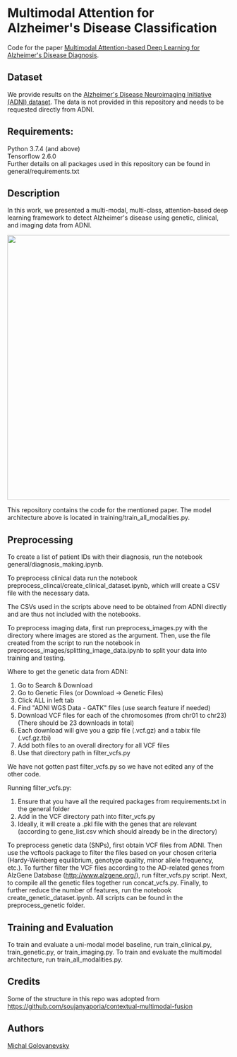 # Multimodal Attention for Alzheimer's Disease Classification
Code for the paper [Multimodal Attention-based Deep Learning for Alzheimer's Disease Diagnosis](https://academic.oup.com/jamia/advance-article/doi/10.1093/jamia/ocac168/6712292).

## Dataset
We provide results on the [Alzheimer's Disease Neuroimaging Initiative (ADNI) dataset](https://adni.loni.usc.edu/). The data is not provided in this repository and needs to be requested directly from ADNI.   

## Requirements:
Python 3.7.4 (and above)  
Tensorflow 2.6.0  
Further details on all packages used in this repository can be found in general/requirements.txt

## Description
In this work, we presented a multi-modal, multi-class, attention-based deep learning framework to detect Alzheimer's disease using genetic, clinical, and imaging data from ADNI.

<img src="https://user-images.githubusercontent.com/35315239/187262625-0f980b94-7cce-49ec-9041-421e56b67ecd.png" width="600">

This repository contains the code for the mentioned paper. The model architecture above is located in training/train_all_modalities.py. 

## Preprocessing
To create a list of patient IDs with their diagnosis, run the notebook general/diagnosis_making.ipynb. 

To preprocess clinical data run the notebook preprocess_clincal/create_clinical_dataset.ipynb, which will create a CSV file with the necessary data.

The CSVs used in the scripts above need to be obtained from ADNI directly and are thus not included with the notebooks. 

To preprocess imaging data, first run preprocess_images.py with the directory where images are stored as the argument. Then, use the file created from the script to run the notebook in preprocess_images/splitting_image_data.ipynb to split your data into training and testing.

Where to get the genetic data from ADNI:
1. Go to Search & Download
2. Go to Genetic Files (or Download -> Genetic Files)
3. Click ALL in left tab
4. Find "ADNI WGS Data - GATK" files (use search feature if needed)
5. Download VCF files for each of the chromosomes (from chr01 to chr23) (There should be 23 downloads in total)
6. Each download will give you a gzip file (.vcf.gz) and a tabix file (.vcf.gz.tbi)
7. Add both files to an overall directory for all VCF files
8. Use that directory path in filter_vcfs.py

We have not gotten past filter_vcfs.py so we have not edited any of the other code.

Running filter_vcfs.py:
1. Ensure that you have all the required packages from requirements.txt in the general folder
2. Add in the VCF directory path into filter_vcfs.py
3. Ideally, it will create a .pkl file with the genes that are relevant (according to gene_list.csv which should already be in the directory)

To preprocess genetic data (SNPs), first obtain VCF files from ADNI. Then use the vcftools package to filter the files based on your chosen criteria (Hardy-Weinberg equilibrium, genotype quality, minor allele frequency, etc.). To further filter the VCF files according to the AD-related genes from AlzGene Database (http://www.alzgene.org/), run filter_vcfs.py script. Next, to compile all the genetic files together run concat_vcfs.py. Finally, to further reduce the number of features, run the notebook create_genetic_dataset.ipynb. All scripts can be found in the preprocess_genetic folder. 

## Training and Evaluation

To train and evaluate a uni-modal model baseline, run train_clinical.py, train_genetic.py, or train_imaging.py.
To train and evaluate the multimodal architecture, run train_all_modalities.py.



## Credits

Some of the structure in this repo was adopted from https://github.com/soujanyaporia/contextual-multimodal-fusion

## Authors

[Michal Golovanevsky](https://github.com/michalg04)
